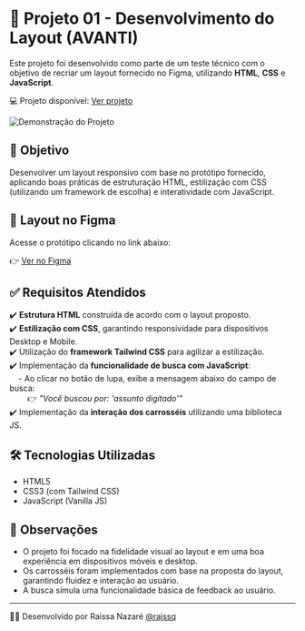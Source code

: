 # 🚀 Projeto 01 - Desenvolvimento do Layout (AVANTI)

Este projeto foi desenvolvido como parte de um teste técnico com o objetivo de recriar um layout fornecido no Figma, utilizando **HTML**, **CSS** e **JavaScript**.

💻 Projeto disponível: [Ver projeto](https://rajssq.github.io/Avanti-Layout/)

![Demonstração do Projeto](./src/images/demo-desktop.gif)

## 📝 Objetivo

Desenvolver um layout responsivo com base no protótipo fornecido, aplicando boas práticas de estruturação HTML, estilização com CSS (utilizando um framework de escolha) e interatividade com JavaScript.

## 🔗 Layout no Figma

Acesse o protótipo clicando no link abaixo:

👉 [Ver no Figma](https://www.figma.com/proto/DqtFxC6312M32mLt8FpJjq/innovation-class?page-id=13%3A673&node-id=13-920&viewport=346%2C140%2C0.11&t=HyGGDSs83f1vbqMJ-1&scaling=scale-down&content-scaling=fixed)

## ✅ Requisitos Atendidos

✔️ **Estrutura HTML** construída de acordo com o layout proposto.  
✔️ **Estilização com CSS**, garantindo responsividade para dispositivos Desktop e Mobile.  
✔️ Utilização do **framework Tailwind CSS** para agilizar a estilização.  
✔️ Implementação da **funcionalidade de busca com JavaScript**:  
&nbsp;&nbsp;&nbsp;&nbsp;- Ao clicar no botão de lupa, exibe a mensagem abaixo do campo de busca:  
&nbsp;&nbsp;&nbsp;&nbsp;&nbsp;&nbsp;&nbsp;&nbsp;👉 _"Você buscou por: 'assunto digitado'"_  
✔️ Implementação da **interação dos carrosséis** utilizando uma biblioteca JS.

## 🛠️ Tecnologias Utilizadas

- HTML5
- CSS3 (com Tailwind CSS)
- JavaScript (Vanilla JS)

## 🧠 Observações

- O projeto foi focado na fidelidade visual ao layout e em uma boa experiência em dispositivos móveis e desktop.
- Os carrosséis foram implementados com base na proposta do layout, garantindo fluidez e interação ao usuário.
- A busca simula uma funcionalidade básica de feedback ao usuário.

---

👩‍💻 Desenvolvido por Raissa Nazaré [@rajssq](https://github.com/rajssq)
